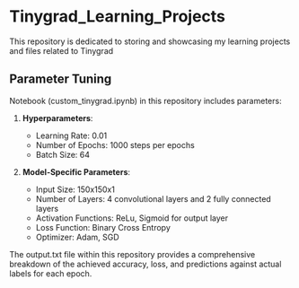 # Tinygrad_Learning_Projects
This repository is dedicated to storing and showcasing my learning projects and files related to Tinygrad

## Parameter Tuning

Notebook (custom_tinygrad.ipynb) in this repository includes parameters:

1. **Hyperparameters**:
   - Learning Rate: 0.01
   - Number of Epochs: 1000 steps per epochs
   - Batch Size: 64


2. **Model-Specific Parameters**:
   - Input Size: 150x150x1
   - Number of Layers: 4 convolutional layers and 2 fully connected layers
   - Activation Functions: ReLu, Sigmoid for output layer 
   - Loss Function: Binary Cross Entropy
   - Optimizer: Adam, SGD

The output.txt file within this repository provides a comprehensive breakdown of the achieved accuracy, loss, and predictions against actual labels for each epoch.

